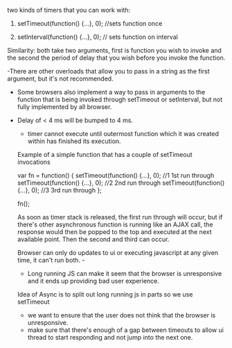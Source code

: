 two kinds of timers that you can work with:

1) setTimeout(function() {...}, 0); //sets function once

2) setInterval(function() {...}, 0); // sets function on interval

Similarity: both take two arguments, first is function you wish to invoke and the second the period of delay that you wish before you invoke the function.

-There are other overloads that allow you to pass in a string as the first argument, but it's not recommended.
- Some browsers also implement a way to pass in arguments to the function that is being invoked through setTimeout or setInterval, but not fully implemented by all browser.

- Delay of < 4 ms will be bumped to 4 ms.
  - timer cannot execute until outermost function which it was created within has finished its execution.


  Example of a simple function that has a couple of setTimeout invocations

  var fn = function() {
    setTimeout(function() {...}, 0); //1 1st run through
    setTimeout(function() {...}, 0); //2 2nd run through
    setTimeout(function() {...}, 0); //3 3rd run through
  };

  fn();

  As soon as timer stack is released, the first run through will occur, but if there's other asynchronous function is running like an AJAX call, the response would then be popped to the top and executed at the next available point.
  Then the second and third can occur.

  Browser can only do updates to ui or executing javascript at any given time, it can't run both. -
    - Long running JS can make it seem that the browser is unresponsive and it ends up providing bad user experience.


  Idea of Async is to split out long running js in parts so we use setTimeout
    - we want to ensure that the user does not think that the browser is unresponsive.
    - make sure that there's enough of a gap between timeouts to allow ui thread to start responding and not jump into the next one.  

